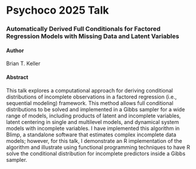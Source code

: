 # Psychoco 2025 Talk

### Automatically Derived Full Conditionals for Factored Regression Models with Missing Data and Latent Variables

#### Author
Brian T. Keller

#### Abstract
This talk explores a computational approach for deriving conditional distributions of incomplete observations in a factored regression (i.e., sequential modeling) framework. This method allows full conditional distributions to be solved and implemented in a Gibbs sampler for a wide range of models, including products of latent and incomplete variables, latent centering in single and multilevel models, and dynamical system models with incomplete variables. I have implemented this algorithm in Blimp, a standalone software that estimates complex incomplete data models; however, for this talk, I demonstrate an R implementation of the algorithm and illustrate using functional programming techniques to have R solve the conditional distribution for incomplete predictors inside a Gibbs sampler.

